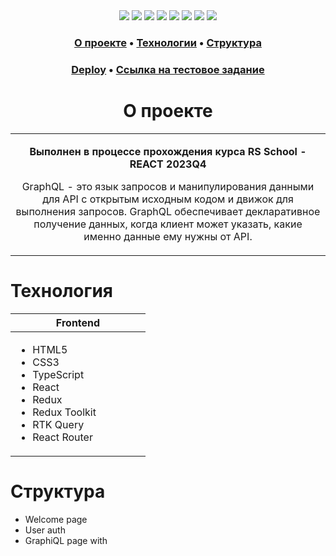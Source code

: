 <div align="center">
 <img src="https://img.shields.io/badge/HTML5-E34F26?style=flat-square&logo=html5&logoColor=white" />
 <img src="https://img.shields.io/badge/CSS3-1572B6?style=flat-square&logo=css3&logoColor=white" />
 <img src="https://img.shields.io/badge/TypeScript-3178C6?style=flat-square&logo=typescript&logoColor=white" />
 <img src="https://img.shields.io/badge/React-202124?logo=react&logoColor=61DAFB&style=flat-square" />
 <img src="https://img.shields.io/badge/Redux-593D88?style=flat-square&logo=redux&logoColor=white" />
 <img src="https://img.shields.io/badge/Redux%20Toolkit-593D88?style=flat-square&logo=redux&logoColor=white" />
 <img src="https://img.shields.io/badge/RTK%20Query-593D88?style=flat-square&logo=redux&logoColor=white" />
 <img src="https://img.shields.io/badge/React_Router-CA4245?style=flat-square&logo=react-router&logoColor=white" />
</div>

<h3 align="center">
  <a href="#about">О проекте</a>
  •
  <a href="#techs">Технологии</a>
  •
  <a href="#functionality">Структура</a>
</h3>

<h3 align="center">
  <a href="https://graphiqlrsschool.netlify.app/" title="Link">Deploy</a> 
 •
  <a href="https://github.com/rolling-scopes-school/tasks/blob/master/react/modules/graphiql.md">Ссылка на тестовое задание</a>
</h3>

<h1 align="center" id="about">О проекте</h1>

<table>
  <tbody>
    <tr>
      <td>
        <p align="center"><b>Выполнен в процессе прохождения курса RS School - REACT 2023Q4</b><p>
        <p align="center">GraphQL - это язык запросов и манипулирования данными для API с открытым исходным кодом и движок для выполнения запросов. GraphQL обеспечивает декларативное получение данных, когда клиент может указать, какие именно данные ему нужны от API.</p>
      </td>
  </tbody>
</table>

<h1 id="stack">Технология</h1>

<table>
  <thead>
    <tr>
      <th width="200px">Frontend</th>
    </tr>
  </thead>
  <tbody>
    <tr>
      <td>
        <ul>
          <li>HTML5</li>
          <li>CSS3</li>
          <li>TypeScript</li>
          <li>React</li>
          <li>Redux</li>
          <li>Redux Toolkit</li>
          <li>RTK Query</li>
          <li>React Router</li>
        </ul>
      </td>
    </tr>
  </tbody>
</table>
<div>
 <h1 id="functionality">Структура</h1>
<ul>
  <li>Welcome page</li>
  <li>User auth</li>
  <li>GraphiQL page with</li
</ul>
</div>
